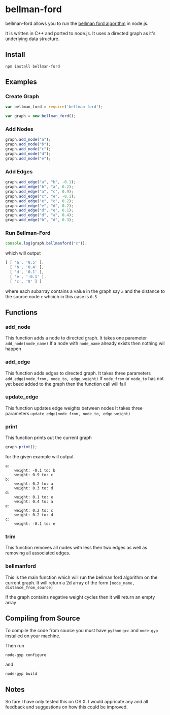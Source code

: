 # bellman-ford 

bellman-ford allows you to run the [bellman ford algorithm](https://en.wikipedia.org/wiki/Bellman%E2%80%93Ford_algorithm) in node.js.

It is written in C++ and ported to node.js. It uses a directed graph
as it's underlying data structure. 

## Install

`npm install bellman-ford`

## Examples

### Create Graph
```js
var bellman_ford = require('bellman-ford');

var graph = new bellman_ford();
``` 

### Add Nodes
```js
graph.add_node("a");
graph.add_node("b");
graph.add_node("c");
graph.add_node("d");
graph.add_node("e");
``` 

### Add Edges 
```js
graph.add_edge("a", "b", -0.1);
graph.add_edge("b", "a", 0.2);
graph.add_edge("a", "c", 0.9);
graph.add_edge("c", "e", -0.1);
graph.add_edge("e", "c", 0.2);
graph.add_edge("e", "d", 0.2);
graph.add_edge("d", "e", 0.1);
graph.add_edge("d", "a", 0.4);
graph.add_edge("b", "d", 0.3);
``` 

### Run Bellman-Ford
```js
console.log(graph.bellmanford("c"));
``` 
which will output

```js
[ [ 'a', '0.5' ],
  [ 'b', '0.4' ],
  [ 'd', '0.1' ],
  [ 'e', '-0.1' ],
  [ 'c', '0' ] ]
``` 

where each subarray contains a value in the graph say `a` and 
the distance to the source node `c` whcich in this case is `0.5`

## Functions

### add_node

This function adds a node to directed graph.
It takes one parameter `add_node(node_name)` 
If a node with `node_name` already exists then nothing wil happen

### add_edge

This function adds edges to directed graph.
It takes three parameters `add_edge(node_from, node_to, edge_weight)` 
If `node_from` or `node_to` has not yet beed added to the graph then
the function call will fail

### update_edge

This function updates edge weights between nodes
It takes three parameters `update_edge(node_from, node_to, edge_weight)`

### print

This function prints out the current graph

```js
graph.print();
```
for the given example will output 
```
a:
	weight: -0.1 to: b
	weight: 0.9 to: c
b:
	weight: 0.2 to: a
	weight: 0.3 to: d
d:
	weight: 0.1 to: e
	weight: 0.4 to: a
e:
	weight: 0.2 to: c
	weight: 0.2 to: d
c:
	weight: -0.1 to: e
```

### trim 

This function removes all nodes with less then two edges as well
as removing all associated edges.

### bellmanford

This is the main function which will run the bellman ford algorithm on
the current graph. It will return a 2d array of the form 
`[node_name, distance_from_source]`

If the graph contains negative weight cycles then it will return an empty array

## Compiling from Source

To compile the code from source you must have `python` `gcc` and `node-gyp` 
installed on your machine.

Then run 

`node-gyp configure`

and

`node-gyp build`

## Notes

So fare I have only tested this on OS X. I would appricate any and all feedback 
and suggestions on how this could be improved. 




